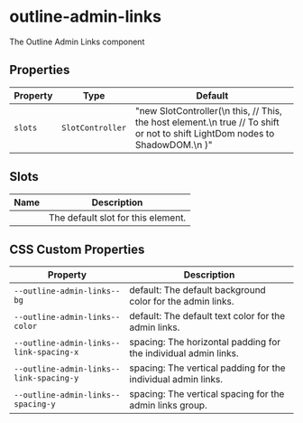 # outline-admin-links

The Outline Admin Links component

## Properties

| Property | Type             | Default                                          |
|----------|------------------|--------------------------------------------------|
| `slots`  | `SlotController` | "new SlotController(\n    this, // This, the host element.\n    true // To shift or not to shift LightDom nodes to ShadowDOM.\n  )" |

## Slots

| Name | Description                        |
|------|------------------------------------|
|      | The default slot for this element. |

## CSS Custom Properties

| Property                                | Description                                      |
|-----------------------------------------|--------------------------------------------------|
| `--outline-admin-links--bg`             | default: The default background color for the admin links. |
| `--outline-admin-links--color`          | default: The default text color for the admin links. |
| `--outline-admin-links--link-spacing-x` | spacing: The horizontal padding for the individual admin links. |
| `--outline-admin-links--link-spacing-y` | spacing: The vertical padding for the individual admin links. |
| `--outline-admin-links--spacing-y`      | spacing: The vertical spacing for the admin links group. |
